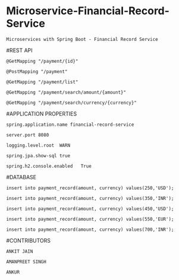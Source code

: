 # Microservice-Financial-Record-Service
    Microservices with Spring Boot - Financial Record Service

#REST API

    @GetMapping	"/payment/{id}"

    @PostMapping "/payment"

    @GetMapping	"/payment/list"

    @GetMapping	"/payment/search/amount/{amount}"

    @GetMapping	"/payment/search/currency/{currency}"


#APPLICATION PROPERTIES
    
    spring.application.name	financial-record-service

    server.port	8080

    logging.level.root	WARN

    spring.jpa.show-sql	true

    spring.h2.console.enabled	True


#DATABASE
    
    insert into payment_record(amount, currency) values(250,'USD');

    insert into payment_record(amount, currency) values(350,'INR');

    insert into payment_record(amount, currency) values(450,'USD');

    insert into payment_record(amount, currency) values(550,'EUR');

    insert into payment_record(amount, currency) values(700,'INR');

#CONTRIBUTORS

	ANKIT JAIN
	
	AMANPREET SINGH
	
	ANKUR

